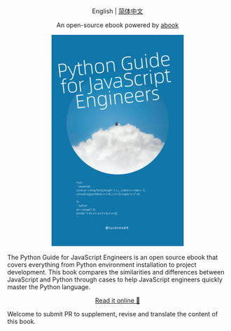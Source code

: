 <div align="center">
 English | <a href="./README-zh_CN.md">简体中文</a>
  <p>An open-source ebook powered by <a 
  target="_blank" href="https://github.com/luckrnx09/abook">abook</a></p>
</div>


<div align="center">
    <img src="./static/img/book_cover.png" width="60%" />
</div>


The Python Guide for JavaScript Engineers is an open source ebook that covers everything from Python environment installation to project development. This book compares the similarities and differences between JavaScript and Python through cases to help JavaScript engineers quickly master the Python language.

<div align="center">
 <a target="_blank" href="https://luckrnx09.github.io/python-guide-for-javascript-engineers">Read it online 🚀</a> 
</div>

Welcome to submit PR to supplement, revise and translate the content of this book.